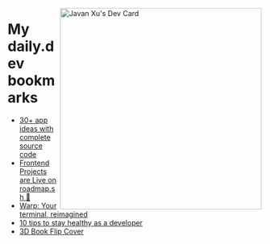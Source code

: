 
<a href="https://app.daily.dev/JavanXU"><img align="right" src="https://api.daily.dev/devcards/e45a150971844cd6959a94bb94e861ea.png?r=quw" width="400" alt="Javan Xu's Dev Card"/></a>

# My daily.dev bookmarks
<!-- daily.dev BOOKMARKS:START -->
- [30+ app ideas with complete source code](https://app.daily.dev/posts/qdWRHaJeR?utm_source=rss&utm_medium=bookmarks&utm_campaign=6ueXw3FRNQzpNtewCDbI6)
- [Frontend Projects are Live on roadmap.sh 🥳](https://app.daily.dev/posts/8TsuLcIOf?utm_source=rss&utm_medium=bookmarks&utm_campaign=6ueXw3FRNQzpNtewCDbI6)
- [Warp: Your terminal, reimagined](https://app.daily.dev/posts/1FqHSTRUY?utm_source=rss&utm_medium=bookmarks&utm_campaign=6ueXw3FRNQzpNtewCDbI6)
- [10 tips to stay healthy as a developer](https://app.daily.dev/posts/QMj0am1Ht?utm_source=rss&utm_medium=bookmarks&utm_campaign=6ueXw3FRNQzpNtewCDbI6)
- [3D Book Flip Cover](https://app.daily.dev/posts/yA6Enj7z0?utm_source=rss&utm_medium=bookmarks&utm_campaign=6ueXw3FRNQzpNtewCDbI6)
<!-- daily.dev BOOKMARKS:END -->
